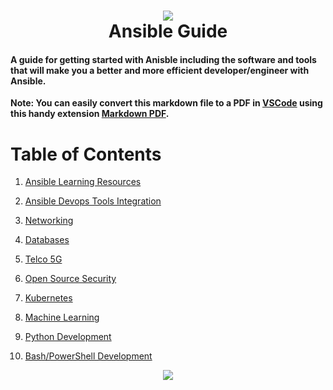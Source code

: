 <h1 align="center">
 <img src="https://user-images.githubusercontent.com/45159366/113448802-62bd4e00-93b1-11eb-9114-419e758af23b.png">
  <br />
 Ansible Guide
</h1>

 #### A guide for getting started with Anisble including the software and tools that will make you a better and more efficient developer/engineer with Ansible.
 
**Note: You can easily convert this markdown file to a PDF in [VSCode](https://code.visualstudio.com/) using this handy extension [Markdown PDF](https://marketplace.visualstudio.com/items?itemName=yzane.markdown-pdf).**
 
 
# Table of Contents

1. [Ansible Learning Resources](https://github.com/mikeroyal/Ansible-Guide/blob/main/README.md#anisble-learning-resources)

2. [Ansible Devops Tools Integration](https://github.com/mikeroyal/Ansible-Guide/blob/main/README.md#ansible-devops-tools-integration)
 
3. [Networking](https://github.com/mikeroyal/Ansible-Guide/blob/main/README.md#networking)

4. [Databases](https://github.com/mikeroyal/Ansible-Guide/blob/main/README.md#databases)

5. [Telco 5G](https://github.com/mikeroyal/Ansible-Guide/blob/main/README.md#telco-5g)

6. [Open Source Security](https://github.com/mikeroyal/Ansible-Guide/blob/main/README.md#open-source-security)

7. [Kubernetes](https://github.com/mikeroyal/Ansible-Guide/blob/main/README.md#kubernetes)

8. [Machine Learning](https://github.com/mikeroyal/Ansible-Guide/blob/main/README.md#machine-learning)

9. [Python Development](https://github.com/mikeroyal/Ansible-Guide/blob/main/README.md#python-development)

10. [Bash/PowerShell Development](https://github.com/mikeroyal/Ansible-Guide/blob/main/README.md#bash-powershell-development)

<p align="center">
 <img src="https://user-images.githubusercontent.com/45159366/113448806-63ee7b00-93b1-11eb-8d80-673518233cd2.png">
  <br />
</p>
